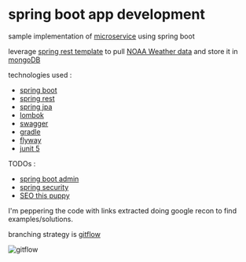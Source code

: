 <!-- https://help.github.com/en/articles/basic-writing-and-formatting-syntax -->
# spring boot app development
sample implementation of [microservice](https://github.com/katopz/best-practices/blob/master/best-practices-for-building-a-microservice-architecture.md) using spring boot

leverage [spring rest template](https://spring.io/guides/gs/consuming-rest/)
to pull [NOAA Weather data](https://www.weather.gov/documentation/services-web-api)
and store it in [mongoDB](https://docs.spring.io/spring-data/mongodb/docs/1.2.0.RELEASE/reference/html/mongo.repositories.html)

technologies used :

- [spring boot](https://spring.io/projects/spring-boot)
- [spring rest](https://spring.io/guides/gs/rest-service/)
- [spring jpa](https://spring.io/projects/spring-data-jpa)
- [lombok](https://projectlombok.org/)
- [swagger](https://github.com/swagger-api/swagger-ui)
- [gradle](https://gradle.org/)
- [flyway](https://flywaydb.org/)
- [junit 5](https://junit.org/junit5/)

TODOs :

- [spring boot admin](https://codecentric.github.io/spring-boot-admin/current/)
- [spring security](https://spring.io/projects/spring-security)
- [SEO this puppy](https://help.github.com/en/articles/search-engine-optimization-for-github-pages)

I'm peppering the code with links extracted doing google recon to find examples/solutions.

branching strategy is [gitflow](https://nvie.com/posts/a-successful-git-branching-model/)

![gitflow](https://nvie.com/img/git-model@2x.png) 